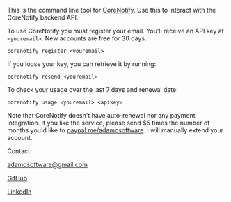 This is the command line tool for [CoreNotify](https://github.com/adamfoneil/CoreNotify). Use this to interact with the CoreNotify backend API.

To use CoreNotify you must register your email. You'll receive an API key at `<youremail>`. New accounts are free for 30 days.

```
corenotify register <youremail>
```

If you loose your key, you can retrieve it by running:

```
corenotify resend <youremail>
```

To check your usage over the last 7 days and renewal date:

```
corenotify usage <youremail> <apikey>
```

Note that CoreNotify doesn't have auto-renewal nor any payment integration. If you like the service, please send $5 times the number of months you'd like to [paypal.me/adamosoftware](https://www.paypal.com/paypalme/adamosoftware). I will manually extend your account.

Contact:

[adamosoftware@gmail.com](mailto:adamosoftware@gmail.com)

[GitHub](https://github.com/adamfoneil)

[LinkedIn](https://www.linkedin.com/in/adam-o-neil-839683190/)
